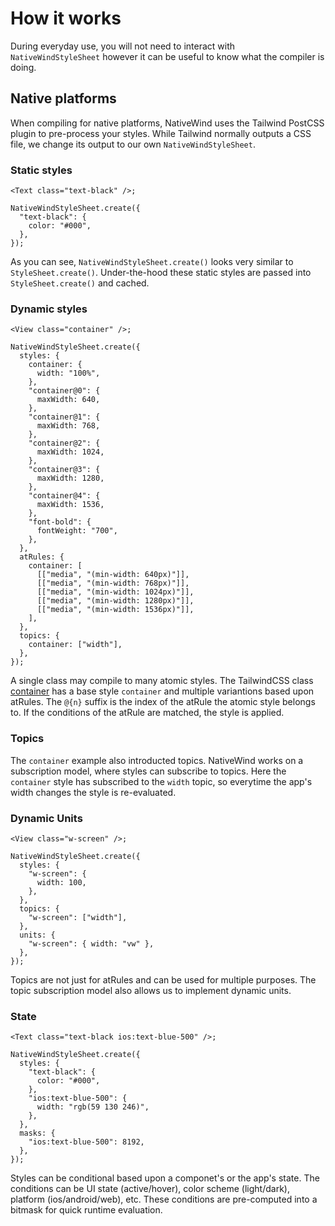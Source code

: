# How it works

During everyday use, you will not need to interact with `NativeWindStyleSheet` however it can be useful to know what the compiler is doing.

## Native platforms

When compiling for native platforms, NativeWind uses the Tailwind PostCSS plugin to pre-process your styles. While Tailwind normally outputs a CSS file, we change its output to our own `NativeWindStyleSheet`.

### Static styles

```tsx
<Text class="text-black" />;

NativeWindStyleSheet.create({
  "text-black": {
    color: "#000",
  },
});
```

As you can see, `NativeWindStyleSheet.create()` looks very similar to `StyleSheet.create()`. Under-the-hood these static styles are passed into `StyleSheet.create()` and cached.

### Dynamic styles

```tsx
<View class="container" />;

NativeWindStyleSheet.create({
  styles: {
    container: {
      width: "100%",
    },
    "container@0": {
      maxWidth: 640,
    },
    "container@1": {
      maxWidth: 768,
    },
    "container@2": {
      maxWidth: 1024,
    },
    "container@3": {
      maxWidth: 1280,
    },
    "container@4": {
      maxWidth: 1536,
    },
    "font-bold": {
      fontWeight: "700",
    },
  },
  atRules: {
    container: [
      [["media", "(min-width: 640px)"]],
      [["media", "(min-width: 768px)"]],
      [["media", "(min-width: 1024px)"]],
      [["media", "(min-width: 1280px)"]],
      [["media", "(min-width: 1536px)"]],
    ],
  },
  topics: {
    container: ["width"],
  },
});
```

A single class may compile to many atomic styles. The TailwindCSS class [container](https://tailwindcss.com/docs/container) has a base style `container` and multiple variantions based upon atRules. The `@{n}` suffix is the index of the atRule the atomic style belongs to. If the conditions of the atRule are matched, the style is applied.

### Topics

The `container` example also introducted topics. NativeWind works on a subscription model, where styles can subscribe to topics. Here the `container` style has subscribed to the `width` topic, so everytime the app's width changes the style is re-evaluated.

### Dynamic Units

```tsx
<View class="w-screen" />;

NativeWindStyleSheet.create({
  styles: {
    "w-screen": {
      width: 100,
    },
  },
  topics: {
    "w-screen": ["width"],
  },
  units: {
    "w-screen": { width: "vw" },
  },
});
```

Topics are not just for atRules and can be used for multiple purposes. The topic subscription model also allows us to implement dynamic units.

### State

```tsx
<Text class="text-black ios:text-blue-500" />;

NativeWindStyleSheet.create({
  styles: {
    "text-black": {
      color: "#000",
    },
    "ios:text-blue-500": {
      width: "rgb(59 130 246)",
    },
  },
  masks: {
    "ios:text-blue-500": 8192,
  },
});
```

Styles can be conditional based upon a componet's or the app's state. The conditions can be UI state (active/hover), color scheme (light/dark), platform (ios/android/web), etc. These conditions are pre-computed into a bitmask for quick runtime evaluation.
